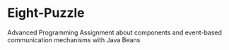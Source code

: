 # Eight-Puzzle
Advanced Programming Assignment about components and event-based communication mechanisms with Java Beans
